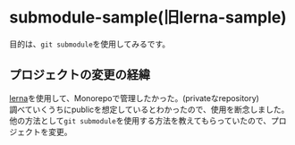 # submodule-sample(旧lerna-sample)

目的は、`git submodule`を使用してみるです。

## プロジェクトの変更の経緯

[lerna](https://github.com/lerna/lerna)を使用して、Monorepoで管理したかった。(privateなrepository)  
調べていくうちにpublicを想定しているとわかったので、使用を断念しました。他の方法として`git submodule`を使用する方法を教えてもらっていたので、プロジェクトを変更。
